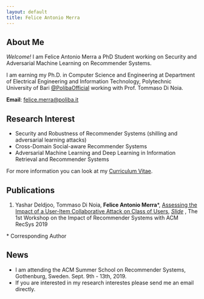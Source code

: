 ```yaml
---
layout: default
title: Felice Antonio Merra
---
```


## About Me

*Welcome!* I am Felice Antonio Merra a PhD Student working on Security and Adversarial Machine Learning on Recommender Systems. 

I am earning my Ph.D. in Computer Science and Engineering at Department of Electrical Engineering and Information Technology, Polytechnic University of Bari [@PolibaOfficial](https://twitter.com/PolibaOfficial) working with Prof. Tommaso Di Noia. 

**Email**: [felice.merra@poliba.it](mailto:felice.merra@poliba.it)


## Research Interest

* Security and Robustness of Recommender Systems (shilling and adversarial learning attacks)
* Cross-Domain Social-aware Recommender Systems
* Adversarial Machine Learning and Deep Learning in Information Retrieval and Recommender Systems

For more information you can look at my [Curriculum Vitae](https://merrafelice.github.io/resume.pdf).

## Publications

1. Yashar Deldjoo, Tommaso Di Noia, **Felice Antonio Merra**\*, [Assessing the Impact of a User-Item Collaborative Attack on Class of Users](https://arxiv.org/abs/1908.07968), [*Slide*](https://www.slideshare.net/FeliceAntonioMerra/assessing-the-impact-of-a-user-item-collaborative-attack-on-class-of-users) , The 1st Workshop on the Impact of Recommender Systems with ACM RecSys 2019

\* Corresponding Author

## News
* I am attending the ACM Summer School on Recommender Systems, Gothenburg, Sweden. Sept. 9th - 13th, 2019. 
* If you are interested in my research interestes please send me an email directly.
